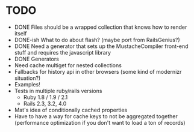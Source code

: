 # TODO
* DONE Files should be a wrapped collection that knows how to render itself
* DONE-ish What to do about flash? (maybe port from RailsGenius?)
* DONE Need a generator that sets up the MustacheCompiler front-end stuff and requires the javascript library
* DONE Generators
* Need cache multiget for nested collections
* Fallbacks for history api in other browsers (some kind of modernizr situation?)
* Examples!
* Tests in multiple ruby/rails versions
    * Ruby 1.8 / 1.9 / 2.1
    * Rails 2.3, 3.2, 4.0
* Mat's idea of conditionally cached properties
* Have to have a way for cache keys to not be aggregated together (performance optimization if you don't want to load a ton of records)